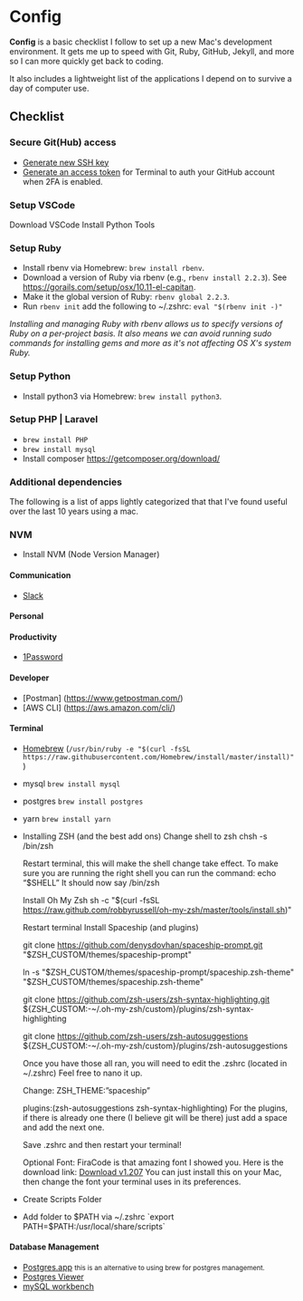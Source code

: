 # Config

**Config** is a basic checklist I follow to set up a new Mac's development environment. It gets me up to speed with Git, Ruby, GitHub, Jekyll, and more so I can more quickly get back to coding.

It also includes a lightweight list of the applications I depend on to survive a day of computer use.

## Checklist

### Secure Git(Hub) access

- [Generate new SSH key](https://help.github.com/articles/generating-ssh-keys/)
- [Generate an access token](https://help.github.com/articles/creating-an-access-token-for-command-line-use/) for Terminal to auth your GitHub account when 2FA is enabled.

### Setup VSCode
Download VSCode
Install Python Tools

### Setup Ruby
- Install rbenv via Homebrew: `brew install rbenv`.
- Download a version of Ruby via rbenv (e.g., `rbenv install 2.2.3`). See <https://gorails.com/setup/osx/10.11-el-capitan>.
- Make it the global version of Ruby: `rbenv global 2.2.3`.
- Run `rbenv init` add the following to ~/.zshrc: `eval "$(rbenv init -)"`

*Installing and managing Ruby with rbenv allows us to specify versions of Ruby on a per-project basis. It also means we can avoid running sudo commands for installing gems and more as it's not affecting OS X's system Ruby.*

### Setup Python
  - Install python3 via Homebrew: `brew install python3`.

### Setup PHP | Laravel
  - `brew install PHP`
  - `brew install mysql`
  - Install composer https://getcomposer.org/download/

### Additional dependencies
The following is a list of apps lightly categorized that that I've found useful over the last 10 years using a mac.

### NVM
  - Install NVM (Node Version Manager)

#### Communication
  * [Slack](https://slack.com/)
  
#### Personal

#### Productivity
  * [1Password](https://agilebits.com/onepassword/)

#### Developer
  * [Postman] (https://www.getpostman.com/)
  * [AWS CLI] (https://aws.amazon.com/cli/)

#### Terminal
  * [Homebrew](http://brew.sh) (`/usr/bin/ruby -e "$(curl -fsSL https://raw.githubusercontent.com/Homebrew/install/master/install)"`)
  * mysql `brew install mysql`
  * postgres `brew install postgres`
  * yarn `brew install yarn`
  
  * Installing ZSH (and the best add ons)
      Change shell to zsh
      chsh -s /bin/zsh

      Restart terminal, this will make the shell change take effect. To make sure you are running the right shell you can run the command: echo “$SHELL”
      It should now say /bin/zsh

      Install Oh My Zsh
      sh -c "$(curl -fsSL https://raw.github.com/robbyrussell/oh-my-zsh/master/tools/install.sh)"

      Restart terminal
      Install Spaceship (and plugins)
      
      git clone https://github.com/denysdovhan/spaceship-prompt.git "$ZSH_CUSTOM/themes/spaceship-prompt"

      ln -s "$ZSH_CUSTOM/themes/spaceship-prompt/spaceship.zsh-theme" "$ZSH_CUSTOM/themes/spaceship.zsh-theme"

      git clone https://github.com/zsh-users/zsh-syntax-highlighting.git ${ZSH_CUSTOM:-~/.oh-my-zsh/custom}/plugins/zsh-syntax-highlighting

      git clone https://github.com/zsh-users/zsh-autosuggestions ${ZSH_CUSTOM:-~/.oh-my-zsh/custom}/plugins/zsh-autosuggestions

      Once you have those all ran, you will need to edit the .zshrc (located in ~/.zshrc) Feel free to nano it up.

      Change: 
      ZSH_THEME:”spaceship”

      plugins:(zsh-autosuggestions zsh-syntax-highlighting)
      For the plugins, if there is already one there (I believe git will be there) just add a space and add the next one.

      Save .zshrc and then restart your terminal!

      Optional Font:
      FiraCode is that amazing font I showed you. Here is the download link:
      [Download v1.207](https://github.com/tonsky/FiraCode/releases/download/1.207/FiraCode_1.207.zip)
      You can just install this on your Mac, then change the font your terminal uses in its preferences.
      
  * Create Scripts Folder
  * Add folder to $PATH via ~/.zshrc `export PATH=$PATH:/usr/local/share/scripts`

#### Database Management
  * [Postgres.app](http://postgresapp.com/) <small> this is an alternative to
using brew for postgres management.</small>
  * [Postgres Viewer](https://www.postgresql.org)
  * [mySQL workbench](https://www.mysql.com/products/workbench/)
